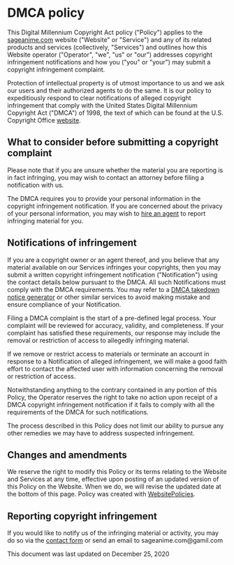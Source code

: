 ---
---
<h1>DMCA policy</h1>
<p>This Digital Millennium Copyright Act policy (&quot;Policy&quot;) applies to the <a target="_blank" rel="nofollow" href="https://sageanime.com">sageanime.com</a> website (&quot;Website&quot; or &quot;Service&quot;) and any of its related products and services (collectively, &quot;Services&quot;) and outlines how this Website operator (&quot;Operator&quot;, &quot;we&quot;, &quot;us&quot; or &quot;our&quot;) addresses copyright infringement notifications and how you (&quot;you&quot; or &quot;your&quot;) may submit a copyright infringement complaint.</p>
<p>Protection of intellectual property is of utmost importance to us and we ask our users and their authorized agents to do the same. It is our policy to expeditiously respond to clear notifications of alleged copyright infringement that comply with the United States Digital Millennium Copyright Act (&quot;DMCA&quot;) of 1998, the text of which can be found at the U.S. Copyright Office <a target="_blank" href="https://www.copyright.gov">website</a>.</p>
<h2>What to consider before submitting a copyright complaint</h2>
<p>Please note that if you are unsure whether the material you are reporting is in fact infringing, you may wish to contact an attorney before filing a notification with us.</p>
<p>The DMCA requires you to provide your personal information in the copyright infringement notification. If you are concerned about the privacy of your personal information, you may wish to <a target="_blank" href="https://www.copyrighted.com/professional-takedowns">hire an agent</a> to report infringing material for you.</p>
<h2>Notifications of infringement</h2>
<p>If you are a copyright owner or an agent thereof, and you believe that any material available on our Services infringes your copyrights, then you may submit a written copyright infringement notification (&quot;Notification&quot;) using the contact details below pursuant to the DMCA. All such Notifications must comply with the DMCA requirements. You may refer to a <a target="_blank" href="https://www.websitepolicies.com/create/dmca-takedown-notice">DMCA takedown notice generator</a> or other similar services to avoid making mistake and ensure compliance of your Notification.</p>
<p>Filing a DMCA complaint is the start of a pre-defined legal process. Your complaint will be reviewed for accuracy, validity, and completeness. If your complaint has satisfied these requirements, our response may include the removal or restriction of access to allegedly infringing material.</p>
<p>If we remove or restrict access to materials or terminate an account in response to a Notification of alleged infringement, we will make a good faith effort to contact the affected user with information concerning the removal or restriction of access.</p>
<p>Notwithstanding anything to the contrary contained in any portion of this Policy, the Operator reserves the right to take no action upon receipt of a DMCA copyright infringement notification if it fails to comply with all the requirements of the DMCA for such notifications.</p>
<p>The process described in this Policy does not limit our ability to pursue any other remedies we may have to address suspected infringement.</p>
<h2>Changes and amendments</h2>
<p>We reserve the right to modify this Policy or its terms relating to the Website and Services at any time, effective upon posting of an updated version of this Policy on the Website. When we do, we will revise the updated date at the bottom of this page.  Policy was created with <a style="color:inherit" target="_blank" href="https://www.websitepolicies.com/dmca-policy-generator">WebsitePolicies</a>.</p>
<h2>Reporting copyright infringement</h2>
<p>If you would like to notify us of the infringing material or activity, you may do so via the <a target="_blank" rel="nofollow" href="https://sageanime.com/watch-order/a122">contact form</a> or send an email to s&#97;geani&#109;&#101;&#46;&#99;o&#109;&#64;g&#97;&#109;il.&#99;&#111;&#109;</p>
<p>This document was last updated on December 25, 2020</p>